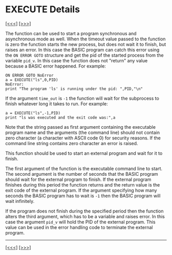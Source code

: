 # EXECUTE Details

[\[\<\<\<\]](ug_25.55.md) [\[\>\>\>\]](ug_25.55.2.md)

The function can be used to start a program synchronous and asynchronous
mode as well. When the timeout value passed to the function is zero the
function starts the new process, but does not wait it to finish, but
raises an error. In this case the BASIC program can catch this error
using the `ON ERROR GOTO` structure and get the pid of the started
process from the variable `pid_v`. In this case the function does not
"return" any value because a BASIC error happened. For example:

    ON ERROR GOTO NoError
    a = EXECUTE("ls",0,PID)
    NoError:
    print "The program 'ls' is running under the pid: ",PID,"\n"

If the argument `time_out` is `-1` the function will wait for the
subprocess to finish whatever long it takes to run. For example:

    a = EXECUTE("ls",-1,PID)
    print "ls was executed and the exit code was:",a

Note that the string passed as first argument containing the executable
program name and the arguments (the command line) should not contain
zero character (a character with ASCII code 0) for security reasons. If
the command line string contains zero character an error is raised.

This function should be used to start an external program and wait for
it to finish.

The first argument of the function is the executable command line to
start. The second argument is the number of seconds that the BASIC
program should wait for the external program to finish. If the external
program finishes during this period the function returns and the return
value is the exit code of the external program. If the argument
specifying how many seconds the BASIC program has to wait is `-1` then
the BASIC program will wait infinitely.

If the program does not finish during the specified period then the
function alters the third argument, which has to be a variable and
raises error. In this case the argument `pid_v` will hold the PID of the
external program. This value can be used in the error handling code to
terminate the external program.

-----

[\[\<\<\<\]](ug_25.55.md) [\[\>\>\>\]](ug_25.55.2.md)
